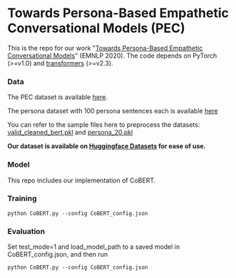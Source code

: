 # Towards Persona-Based Empathetic Conversational Models (PEC)
This is the repo for our work "[Towards Persona-Based Empathetic Conversational Models](https://arxiv.org/abs/2004.12316)" (EMNLP 2020). The code depends on PyTorch (>=v1.0) and [transformers]((https://github.com/huggingface/transformers)) (>=v2.3).


### Data
The PEC dataset is available [here](https://www.dropbox.com/s/9lhdf6iwv61xiao/cleaned.zip?dl=0).

The persona dataset with 100 persona sentences each is available [here](https://www.dropbox.com/s/enrsqee0obucddf/PEC_persona_100.zip?dl=0)

You can refer to the sample files here to preprocess the datasets: [valid_cleaned_bert.pkl](https://www.dropbox.com/s/urb6kfcmuhxbs4k/valid_cleaned_bert.pkl?dl=0) and [persona_20.pkl](https://www.dropbox.com/s/q8ihrutg28jxyl8/persona_20.pkl?dl=0)

**Our dataset is available on [Huggingface Datasets](https://huggingface.co/datasets/viewer/?dataset=pec&config=all) for ease of use.**

### Model
This repo includes our implementation of CoBERT.

### Training

```python CoBERT.py --config CoBERT_config.json```

### Evaluation
Set test_mode=1 and load_model_path to a saved model in CoBERT_config.json, and then run

```python CoBERT.py --config CoBERT_config.json```
